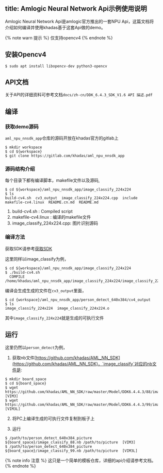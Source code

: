 title: Amlogic Neural Network Api示例使用说明
---

Amlogic Neural Network Api是amlogic官方推出的一套NPU Api，这篇文档将介绍如何编译并使用khadas基于这套Api做的demo。

{% note warn 提示 %}
仅支持opencv4
{% endnote %}

## 安装Opencv4

```shell
$ sudo apt install libopencv-dev python3-opencv
```


## API文档

关于API的详细资料可参考文档`docs/zh-cn/DDK_6.4.3_SDK_V1.6 API 描述.pdf`

## 编译

### 获取demo源码

`aml_npu_nnsdk_app`仓库的源码开放在khadas官方的gitlab上

```shell
$ mkdir workspace
$ cd ${workspace}
$ git clone https://gitlab.com/khadas/aml_npu_nnsdk_app
```

### 源码结构介绍



每个目录下都有编译脚本，makefile文件以及源码,

```shell
$ cd ${workspace}/aml_npu_nnsdk_app/image_classify_224x224
$ ls
build-cv4.sh  cv3_output  image_classify_224x224.cpp  include  makefile-cv4.linux  README.cn.md  README.md
```

1. build-cv4.sh : Compiled script
2. makefile-cv4.linux : 编译的makefile文件
3. image_classify_224x224.cpp: 图片识别源码

### 编译方法

获取SDK请参考[获取SDK](/linux/zh-cn/vim3/NPUSDK#获取SDK)

这里同样以image_classify为例，

```shell
$ cd ${workspace}/aml_npu_nnsdk_app/image_classify_224x224
$ ./build-cv4.sh
  COMPILE /home/khadas/aml_npu_nnsdk_app/image_classify_224x224/image_classify_224x224.cpp
```

编译会生成生成的文件在`cv3_output`里面，
```shell
$ cd {workspace}/aml_npu_nnsdk_app/person_detect_640x384/cv4_output
$ ls
image_classify_224x224  image_classify_224x224.o
```

其中`image_classify_224x224`就是生成的可执行文件


## 运行


这里仍然以`person_detect`为例，

1. 获取nb文件[https://github.com/khadas/AML_NN_SDK](https://github.com/khadas/AML_NN_SDK)，`image_classify`对应的nb文件是:

```shell
$ mkdir board_space
$ cd ${board_space}
$ wget https://github.com/khadas/AML_NN_SDK/raw/master/Model/DDK6.4.4.3/88/image_classify_88.nb  [VIM3]
$ wget https://github.com/khadas/AML_NN_SDK/raw/master/Model/DDK6.4.4.3/99/image_classify_88.nb  [VIM3L]
```

2. 将PC上编译生成的可执行文件复制到板子上

3. 运行

```shell
$ /path/to/person_detect_640x384_picture ${board_space}/image_classify_88.nb /path/to/picture  [VIM3]
$ /path/to/person_detect_640x384_picture ${board_space}/image_classify_99.nb /path/to/picture  [VIM3L]

```
{% note info 注意 %}
这只是一个简单的模板仓库，详细的api介绍请参考文档。
{% endnote %}

